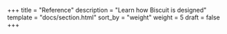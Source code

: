 +++
title = "Reference"
description = "Learn how Biscuit is designed"
template = "docs/section.html"
sort_by = "weight"
weight = 5
draft = false
+++
